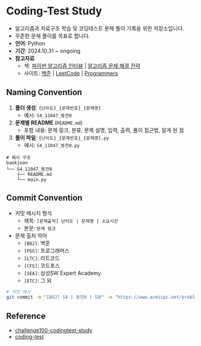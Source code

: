 # Coding-Test Study
- 알고리즘과 자료구조 학습 및 코딩테스트 문제 풀이 기록을 위한 저장소입니다.
- 꾸준한 문제 풀이를 목표로 합니다.
- **언어**: Python
- **기간**: 2024.10.31 ~ ongoing
- **참고자료**
    - 책: [파이썬 알고리즘 인터뷰](https://github.com/onlybooks/python-algorithm-interview) | [알고리즘 문제 해결 전략](https://product.kyobobook.co.kr/detail/S000001032946)
    - 사이트: [백준](https://solved.ac/) | [LeetCode](https://leetcode.com/) | [Programmers](https://programmers.co.kr/)

## Naming Convention

1. **폴더 생성**: `{난이도}_{문제번호}_{문제명}`
   - 예시: `S4_11047_동전0`
2. **문제별 README** (`README.md`)
    - 포함 내용: 문제 링크, 분류, 문제 설명, 입력, 출력, 풀이 접근법, 알게 된 점
3. **풀이 파일**: `{난이도}_{문제번호}_{문제명}.py`
    - 예시: `S4_11047_동전0.py` 

```text
# 예시 구조
baekjoon
└── S4_11047_동전0
    ├── README.md
    └── main.py
```

## Commit Convention

- 커밋 메시지 형식
    - 제목: `[문제출처] 난이도 | 문제명 | 소요시간`
    - 본문: `문제 링크`
- 문제 출처 약어
	- `[BOJ]`: 백준
	- `[PGS]`: 프로그래머스
	- `[LTC]`: 리트코드
	- `[CFS]`: 코드포스
	- `[SEA]`: 삼성SW Expert Academy
	- `[ETC]`: 그 외

```bash
# 커밋 예시
git commit -m "[BOJ] S4 | 동전0 | 5분" -m "https://www.acmicpc.net/problem/11047"
```

## Reference
- [challenge100-codingtest-study](https://github.com/ellynhan/challenge100-codingtest-study)
- [coding-test](https://github.com/wogkr810/coding-test)
